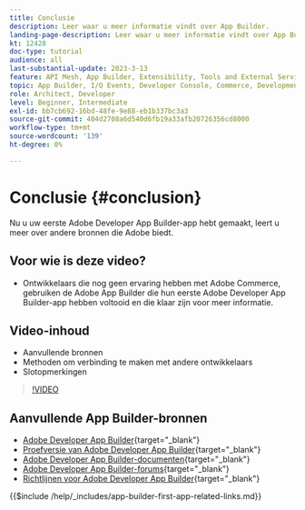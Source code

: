 ```yaml
---
title: Conclusie
description: Leer waar u meer informatie vindt over App Builder.
landing-page-description: Leer waar u meer informatie vindt over App Builder.
kt: 12428
doc-type: tutorial
audience: all
last-substantial-update: 2023-3-13
feature: API Mesh, App Builder, Extensibility, Tools and External Services, Backend Development
topic: App Builder, I/O Events, Developer Console, Commerce, Development, Integrations
role: Architect, Developer
level: Beginner, Intermediate
exl-id: bb7cb692-16bd-48fe-9e88-eb1b337bc3a3
source-git-commit: 404d2708a6d540d6fb19a33afb20726356cd8000
workflow-type: tm+mt
source-wordcount: '139'
ht-degree: 0%

---
```


# Conclusie {#conclusion}

Nu u uw eerste Adobe Developer App Builder-app hebt gemaakt, leert u meer over andere bronnen die Adobe biedt.

## Voor wie is deze video?

* Ontwikkelaars die nog geen ervaring hebben met Adobe Commerce, gebruiken de Adobe App Builder die hun eerste Adobe Developer App Builder-app hebben voltooid en die klaar zijn voor meer informatie.

## Video-inhoud

* Aanvullende bronnen
* Methoden om verbinding te maken met andere ontwikkelaars
* Slotopmerkingen

>[!VIDEO](https://video.tv.adobe.com/v/3416741?quality=12&learn=on)

## Aanvullende App Builder-bronnen

* [Adobe Developer App Builder](https://developer.adobe.com/app-builder/){target="_blank"}
* [Proefversie van Adobe Developer App Builder](https://developer.adobe.com/app-builder/trial/){target="_blank"}
* [Adobe Developer App Builder-documenten](https://developer.adobe.com/app-builder/docs/overview/){target="_blank"}
* [Adobe Developer App Builder-forums](https://experienceleaguecommunities.adobe.com/t5/project-firefly/ct-p/project-firefly){target="_blank"}
* [Richtlijnen voor Adobe Developer App Builder](https://developer.adobe.com/app-builder/docs/guides/contribution_guides/){target="_blank"}

{{$include /help/_includes/app-builder-first-app-related-links.md}}
